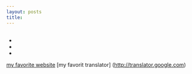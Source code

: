 ```yaml
---
layout: posts
title:
---
```


## 
- 
- 
- 

[my favorite website](http://www.google.com)
[my favorit translator] (http://translator.google.com)
 








